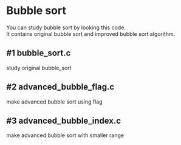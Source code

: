 Bubble sort      
=================================================================      
     
You can study bubble sort by looking this code.     
It contains original bubble sort and improved bubble sort algorithm.      


#1 bubble_sort.c     
---------------------------------------     
study original bubble_sort   

#2 advanced_bubble_flag.c     
---------------------------------------     
make advanced bubble sort using flag      
      
#3 advanced_bubble_index.c        
---------------------------------------     
make advanced bubble sort with smaller range     
  
